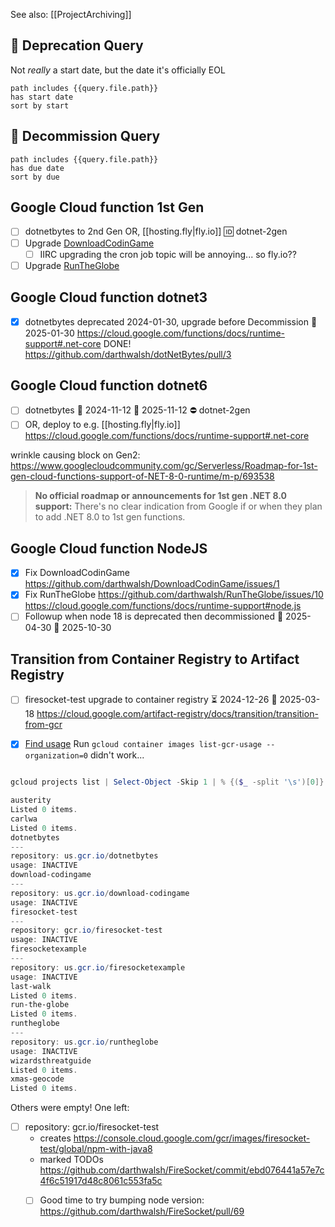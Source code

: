 See also: [[ProjectArchiving]]
## 🛫 Deprecation Query
Not *really* a start date, but the date it's officially EOL
```tasks
path includes {{query.file.path}}
has start date
sort by start
```

## 📅 Decommission Query
```tasks
path includes {{query.file.path}}
has due date
sort by due
```

## Google Cloud function 1st Gen
- [ ] dotnetbytes to 2nd Gen OR, [[hosting.fly|fly.io]] 🆔 dotnet-2gen
- [ ] Upgrade [DownloadCodinGame](https://github.com/darthwalsh/DownloadCodinGame/blob/b11bcf8befb24c69872e16b82edd235189f854c4/feed/functions/index.js#L1)
	- [ ] IIRC upgrading the cron job topic will be annoying... so fly.io??
- [ ] Upgrade [RunTheGlobe](https://github.com/darthwalsh/RunTheGlobe/blob/e88a0a93157832a199485f06be7135d068a3e682/functions/index.js#L2)
## Google Cloud function dotnet3
- [x] dotnetbytes deprecated 2024-01-30, upgrade before Decommission 📅 2025-01-30
https://cloud.google.com/functions/docs/runtime-support#.net-core
DONE! https://github.com/darthwalsh/dotNetBytes/pull/3
## Google Cloud function dotnet6
- [ ] dotnetbytes 🛫 2024-11-12 📅 2025-11-12 ⛔ dotnet-2gen
- [ ] OR, deploy to e.g. [[hosting.fly|fly.io]]
https://cloud.google.com/functions/docs/runtime-support#.net-core

wrinkle causing block on Gen2:
https://www.googlecloudcommunity.com/gc/Serverless/Roadmap-for-1st-gen-cloud-functions-support-of-NET-8-0-runtime/m-p/693538
>**No official roadmap or announcements for 1st gen .NET 8.0 support:** There's no clear indication from Google if or when they plan to add .NET 8.0 to 1st gen functions.
## Google Cloud function NodeJS
- [x] Fix DownloadCodinGame https://github.com/darthwalsh/DownloadCodinGame/issues/1
- [x] Fix RunTheGlobe https://github.com/darthwalsh/RunTheGlobe/issues/10
https://cloud.google.com/functions/docs/runtime-support#node.js
- [ ] Followup when node 18 is deprecated then decommissioned 🛫 2025-04-30  📅 2025-10-30

## Transition from Container Registry to Artifact Registry 
- [ ] firesocket-test upgrade to container registry ⏳ 2024-12-26 📅 2025-03-18
https://cloud.google.com/artifact-registry/docs/transition/transition-from-gcr

- [x] [Find usage](https://cloud.google.com/artifact-registry/docs/transition/check-gcr-usage#organization) 
Run `gcloud container images list-gcr-usage --organization=0` didn't work...
```powershell

gcloud projects list | Select-Object -Skip 1 | % {($_ -split '\s')[0]} | % {$_; gcloud container images list-gcr-usage --project=$_}

austerity
Listed 0 items.
carlwa
Listed 0 items.
dotnetbytes
---
repository: us.gcr.io/dotnetbytes
usage: INACTIVE
download-codingame
---
repository: us.gcr.io/download-codingame
usage: INACTIVE
firesocket-test
---
repository: gcr.io/firesocket-test
usage: INACTIVE
firesocketexample
---
repository: us.gcr.io/firesocketexample
usage: INACTIVE
last-walk
Listed 0 items.
run-the-globe
Listed 0 items.
runtheglobe
---
repository: us.gcr.io/runtheglobe
usage: INACTIVE
wizardsthreatguide
Listed 0 items.
xmas-geocode
Listed 0 items.
```
Others were empty! One left:
- [ ] repository: gcr.io/firesocket-test
	- creates https://console.cloud.google.com/gcr/images/firesocket-test/global/npm-with-java8
	- marked TODOs https://github.com/darthwalsh/FireSocket/commit/ebd076441a57e7c4f6c51917d48c8061c553fa5c
	- [ ] Good time to try bumping node version: https://github.com/darthwalsh/FireSocket/pull/69


